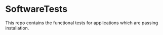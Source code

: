 SoftwareTests
=============

This repo contains the functional tests for applications which are passing installation. 
